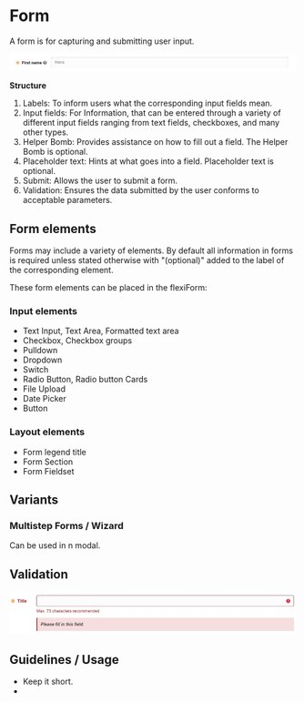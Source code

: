 # Form

A form is for capturing and submitting user input.

![forms](assets/simple-forms.jpg)

**Structure**

1. Labels: To inform users what the corresponding input fields mean.
2. Input fields: For Information, that can be entered through a variety of different input fields ranging from text fields, checkboxes, and many other types.
3. Helper Bomb: Provides assistance on how to fill out a field. The Helper Bomb is optional.
4. Placeholder text: Hints at what goes into a field. Placeholder text is optional.
5. Submit: Allows the user to submit a form.
6. Validation: Ensures the data submitted by the user conforms to acceptable parameters.

## Form elements

Forms may include a variety of elements. By default all information in forms is required unless stated otherwise with "(optional)" added to the label of the corresponding element.

These form elements can be placed in the flexiForm:

### Input elements

* Text Input, Text Area, Formatted text area
* Checkbox, Checkbox groups
* Pulldown
* Dropdown
* Switch
* Radio Button, Radio button Cards
* File Upload
* Date Picker
* Button

### Layout elements

* Form legend title
* Form Section
* Form Fieldset

## Variants

### Multistep Forms / Wizard

Can be used in n modal.

## Validation

![form validation](assets/form-validation.jpg)

## Guidelines / Usage

* Keep it short. 
* 
